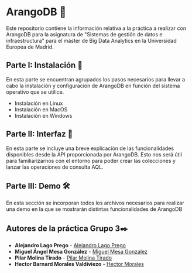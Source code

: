 # ArangoDB 🥑
Este repositorio contiene la información relativa a la práctica a realizar con ArangoDB para la asignatura de "Sistemas de gestión de datos e infraestructura" para el máster de Big Data Analytics en la Universidad Europea de Madrid.

## Parte I: Instalación 🔧
En esta parte se encuentran agrupados los pasos necesarios para llevar a cabo la instalación y configuración de ArangoDB en función del sistema operativo que se utilice.
  - Instalación en Linux 
  - Instalación en MacOS
  - Instalación en Windows
  
## Parte II: Interfaz 🚀
En esta parte se incluye una breve explicación de las funcionalidades disponibles desde la API proporcionada por ArangoDB. Esto nos será útil para familiarizarnos con el entorno para poder crear las colecciones y lanzar las operaciones de consulta AQL.

## Parte III: Demo 🛠️
En esta sección se incorporan todos los archivos necesarios para realizar una demo en la que se mostrarán distintas funcionalidades de ArangoDB

## Autores de la práctica Grupo 3✒️
* **Alejandro Lago Prego** - [Alejandro Lago Prego](https://github.com/elKobe)
* **Miguel Ángel Mesa González** - [Miguel Mesa Gonzalez](https://github.com/MiguelMesaGlez)
* **Pilar Molina Tirado** - [Pilar Molina Tirado](https://github.com/piilimolina)
* **Hector Barnard  Morales Valdiviezo** - [Hector Morales](https://github.com/21819966)
